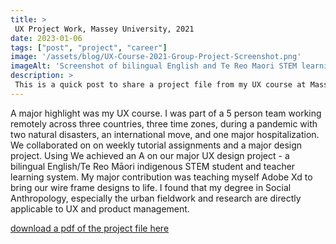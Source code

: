 ```yaml
---
title: >
 UX Project Work, Massey University, 2021
date: 2023-01-06
tags: ["post", "project", "career"]
image: '/assets/blog/UX-Course-2021-Group-Project-Screenshot.png'
imageAlt: 'Screenshot of bilingual English and Te Reo Maori STEM learning website.'
description: >
 This is a quick post to share a project file from my UX course at Massey University in 2021. The file is too large to upload for a job application. I'll turn this into a proper post later this month.
---
```


A major highlight was my UX course. I was part of a 5 person team working remotely across three countries, three time zones, during a pandemic with two natural disasters, an international move, and one major hospitalization. We collaborated on on weekly tutorial assignments and a major design project. Using We achieved an A on our major UX design project - a bilingual English/Te Reo Māori indigenous STEM student and teacher learning system. My major contribution was teaching myself Adobe Xd to bring our wire frame designs to life. I found that my degree in Social Anthropology, especially the urban fieldwork and research are directly applicable to UX and product management.

[download a pdf of the project file here](https://github.com/GingerKiwi/gingerkiwi-blog-2023/blob/main/src/assets/2021.04.31_FINAL-LOW-FI-PROTOTYPE-MasseyUni-158.359UX-Group07-Xd-DesignWk-by-LizMcCready.pdf)
